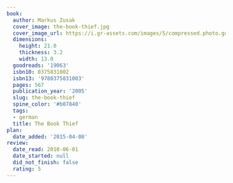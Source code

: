 ```yaml
---
book:
  author: Markus Zusak
  cover_image: the-book-thief.jpg
  cover_image_url: https://i.gr-assets.com/images/S/compressed.photo.goodreads.com/books/1522157426l/19063._SX98_.jpg
  dimensions:
    height: 21.0
    thickness: 3.2
    width: 13.0
  goodreads: '19063'
  isbn10: 0375831002
  isbn13: '9780375831003'
  pages: 567
  publication_year: '2005'
  slug: the-book-thief
  spine_color: '#b07840'
  tags:
  - german
  title: The Book Thief
plan:
  date_added: '2015-04-08'
review:
  date_read: 2010-06-01
  date_started: null
  did_not_finish: false
  rating: 5
---
```


